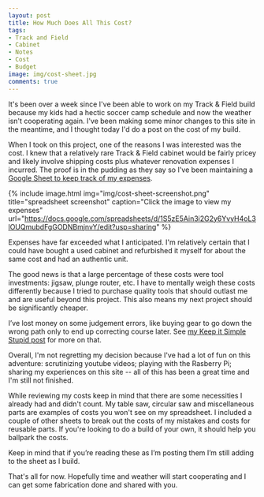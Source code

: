```yaml
---
layout: post
title: How Much Does All This Cost?
tags:
- Track and Field
- Cabinet
- Notes
- Cost
- Budget
image: img/cost-sheet.jpg
comments: true
---
```

It's been over a week since I've been able to work on my Track & Field build because my kids had a hectic soccer camp schedule and now the weather isn't cooperating again. I've been making some minor changes to this site in the meantime, and I thought today I'd do a post on the cost of my build.

When I took on this project, one of the reasons I was interested was the cost. I knew that a relatively rare Track & Field cabinet would be fairly pricey and likely involve shipping costs plus whatever renovation expenses I incurred. The proof is in the pudding as they say so I've been maintaining a [Google Sheet to keep track of my expenses](https://docs.google.com/spreadsheets/d/1S5zE5Ain3i2G2y6YvyH4oL3lOUQmubdFgGODNBmjnvY/edit?usp=sharing).

{% include image.html
            img="img/cost-sheet-screenshot.png"
            title="spreadsheet screenshot"
            caption="Click the image to view my expenses"
            url="https://docs.google.com/spreadsheets/d/1S5zE5Ain3i2G2y6YvyH4oL3lOUQmubdFgGODNBmjnvY/edit?usp=sharing" %}

Expenses have far exceeded what I anticipated. I'm relatively certain that I could have bought a used cabinet and refurbished it myself for about the same cost and had an authentic unit.

The good news is that a large percentage of these costs were tool investments: jigsaw, plunge router, etc. I have to mentally weigh these costs differently because I tried to purchase quality tools that should outlast me and are useful beyond this project. This also means my next project should be significantly cheaper.

I’ve lost money on some judgement errors, like buying gear to go down the wrong path only to end up correcting course later. See [my Keep it Simple Stupid post](/2016/06/14/keep-it-simple.html) for more on that.

Overall, I'm not regretting my decision because I've had a lot of fun on this adventure: scrutinizing youtube videos; playing with the Rasberry Pi; sharing my experiences on this site -- all of this has been a great time and I'm still not finished.

While reviewing my costs keep in mind that there are some necessities I already had and didn't count. My table saw, circular saw and miscellaneous parts are examples of costs you won't see on my spreadsheet. I included a couple of other sheets to break out the costs of my mistakes and costs for reusable parts. If you're looking to do a build of your own, it should help you ballpark the costs.

Keep in mind that if you’re reading these as I’m posting them I’m still adding to the sheet as I build.

That's all for now. Hopefully time and weather will start cooperating and I can get some fabrication done and shared with you.